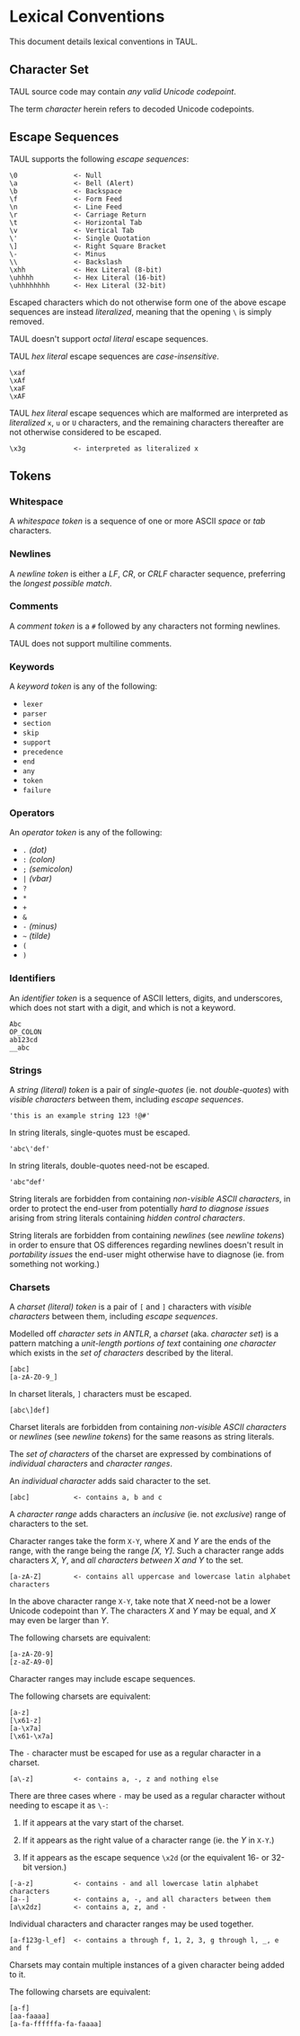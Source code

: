 # Lexical Conventions

This document details lexical conventions in TAUL.

## Character Set

TAUL source code may contain *any valid Unicode codepoint*.

The term *character* herein refers to decoded Unicode codepoints.

## Escape Sequences

TAUL supports the following *escape sequences*:

```
\0              <- Null
\a              <- Bell (Alert)
\b              <- Backspace
\f              <- Form Feed
\n              <- Line Feed
\r              <- Carriage Return
\t              <- Horizontal Tab
\v              <- Vertical Tab
\'              <- Single Quotation
\]              <- Right Square Bracket
\-              <- Minus
\\              <- Backslash
\xhh            <- Hex Literal (8-bit)
\uhhhh          <- Hex Literal (16-bit)
\uhhhhhhhh      <- Hex Literal (32-bit)
```

Escaped characters which do not otherwise form one of the above escape 
sequences are instead *literalized*, meaning that the opening `\` is 
simply removed.

TAUL doesn't support *octal literal* escape sequences.

TAUL *hex literal* escape sequences are *case-insensitive*.

```
\xaf
\xAf
\xaF
\xAF
```

TAUL *hex literal* escape sequences which are malformed are interpreted as
*literalized* `x`, `u` or `U` characters, and the remaining characters thereafter
are not otherwise considered to be escaped.

```
\x3g            <- interpreted as literalized x
```

## Tokens

### Whitespace

A *whitespace token* is a sequence of one or more ASCII *space* or *tab* characters.

### Newlines

A *newline token* is either a *LF*, *CR*, or *CRLF* character sequence, preferring the *longest possible match*.

### Comments

A *comment token* is a `#` followed by any characters not forming newlines.

TAUL does not support multiline comments.

### Keywords

A *keyword token* is any of the following:

- `lexer`
- `parser`
- `section`
- `skip`
- `support`
- `precedence`
- `end`
- `any`
- `token`
- `failure`

### Operators

An *operator token* is any of the following:

- `.` *(dot)*
- `:` *(colon)*
- `;` *(semicolon)*
- `|` *(vbar)*
- `?`
- `*`
- `+`
- `&`
- `-` *(minus)*
- `~` *(tilde)*
- `(`
- `)`

### Identifiers

An *identifier token* is a sequence of ASCII letters, digits, and underscores, which does not
start with a digit, and which is not a keyword.

```
Abc
OP_COLON
ab123cd
__abc
```

### Strings

A *string (literal) token* is a pair of *single-quotes* (ie. not *double-quotes*) with
*visible characters* between them, including *escape sequences*.

```
'this is an example string 123 !@#'
```

In string literals, single-quotes must be escaped.

```
'abc\'def'
```

In string literals, double-quotes need-not be escaped.

```
'abc"def'
```

String literals are forbidden from containing *non-visible ASCII characters*, in order to
protect the end-user from potentially *hard to diagnose issues* arising from string
literals containing *hidden control characters*.

String literals are forbidden from containing *newlines* (see *newline tokens*) in order to
ensure that OS differences regarding newlines doesn't result in *portability issues* the end-user
might otherwise have to diagnose (ie. from something not working.)

### Charsets

A *charset (literal) token* is a pair of `[` and `]` characters with *visible characters* between
them, including *escape sequences*.

Modelled off *character sets in ANTLR*, a *charset* (aka. *character set*) is a pattern matching a
*unit-length portions of text* containing *one character* which exists in the *set of characters*
described by the literal.

```
[abc]
[a-zA-Z0-9_]
```

In charset literals, `]` characters must be escaped.

```
[abc\]def]
```

Charset literals are forbidden from containing *non-visible ASCII characters* or *newlines* (see
*newline tokens*) for the same reasons as string literals.

The *set of characters* of the charset are expressed by combinations of *individual characters*
and *character ranges*.

An *individual character* adds said character to the set.

```
[abc]           <- contains a, b and c
```

A *character range* adds characters an *inclusive* (ie. not *exclusive*) range of characters
to the set.

Character ranges take the form `X-Y`, where *X* and *Y* are the ends of the range, with the range
being the range *[X, Y]*. Such a character range adds characters *X*, *Y*, and *all characters
between X and Y* to the set.

```
[a-zA-Z]        <- contains all uppercase and lowercase latin alphabet characters
```

In the above character range `X-Y`, take note that *X* need-not be a lower Unicode codepoint than
*Y*. The characters *X* and *Y* may be equal, and *X* may even be larger than *Y*.

The following charsets are equivalent:

```
[a-zA-Z0-9]
[z-aZ-A9-0]
```

Character ranges may include escape sequences.

The following charsets are equivalent:

```
[a-z]
[\x61-z]
[a-\x7a]
[\x61-\x7a]
```

The `-` character must be escaped for use as a regular character in a charset.

```
[a\-z]          <- contains a, -, z and nothing else
```

There are three cases where `-` may be used as a regular character without
needing to escape it as `\-`:

1. If it appears at the vary start of the charset.

2. If it appears as the right value of a character range (ie. the *Y* in `X-Y`.)

3. If it appears as the escape sequence `\x2d` (or the equivalent 16- or 32-bit version.)

```
[-a-z]          <- contains - and all lowercase latin alphabet characters
[a--]           <- contains a, -, and all characters between them
[a\x2dz]        <- contains a, z, and -
```

Individual characters and character ranges may be used together.

```
[a-f123g-l_ef]  <- contains a through f, 1, 2, 3, g through l, _, e and f
```

Charsets may contain multiple instances of a given character being added to it.

The following charsets are equivalent:

```
[a-f]
[aa-faaaa]
[a-fa-ffffffa-fa-faaaa]
```